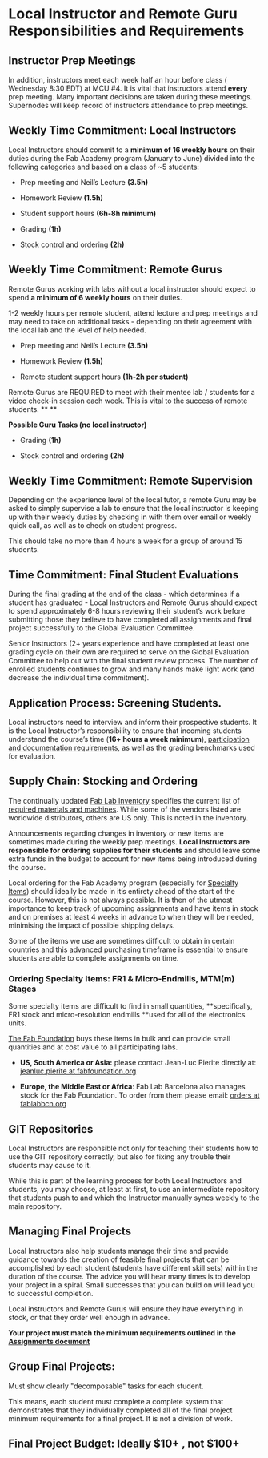 # Local Instructor and Remote Guru Responsibilities and Requirements

## Instructor Prep Meetings

In addition, instructors meet each week half an hour before class ( Wednesday 8:30 EDT) at MCU #4. It is vital that instructors attend **every** prep meeting. Many important decisions are taken during these meetings. Supernodes will keep record of instructors attendance to prep meetings.

## Weekly Time Commitment: Local Instructors

Local Instructors should commit to a **minimum of 16 weekly hours** on their duties during the Fab Academy program (January to June) divided into the following categories and based on a class of ~5 students:

* Prep meeting and Neil’s Lecture	**(3.5h)**

* Homework Review			**(1.5h)**

* Student support hours		**(6h-8h minimum)**

* Grading				**(1h)**

* Stock control and ordering		**(2h)**



## Weekly Time Commitment: Remote Gurus

Remote Gurus working with labs without a local instructor should expect to spend **a minimum of 6 weekly hours** on their duties.

1-2 weekly hours per remote student, attend lecture and prep meetings and may need to take on additional tasks - depending on their agreement with the local lab and the level of help needed.  

* Prep meeting and Neil’s Lecture	**(3.5h)**

* Homework Review			**(1.5h)**

* Remote student support hours	**(1h-2h per student)**

Remote Gurus are REQUIRED to meet with their mentee lab / students for a video check-in session each week. This is vital to the success of remote students. **
**

**Possible Guru Tasks (no local instructor)**

* Grading				**(1h)**

* Stock control and ordering		**(2h)**

## Weekly Time Commitment: Remote Supervision

Depending on the experience level of the local tutor, a remote Guru may be asked to simply supervise a lab to ensure that the local instructor is keeping up with their weekly duties by checking in with them over email or weekly quick call, as well as to check on student progress.

This should take no more than 4 hours a week for a group of around 15 students.  

## Time Commitment: Final Student Evaluations

During the final grading at the end of the class - which determines if a student has graduated - Local Instructors and Remote Gurus should expect to spend approximately 6-8 hours reviewing their student’s work before submitting those they believe to have completed all assignments and final project successfully to the Global Evaluation Committee.

Senior Instructors (2+ years experience and have completed at least one grading cycle on their own are required to serve on the Global Evaluation Committee to help out with the final student review process. The number of enrolled students continues to grow and many hands make light work (and decrease the individual time commitment).

## Application Process: Screening Students.

Local instructors need to interview and inform their prospective students. It is the Local Instructor’s responsibility to ensure that incoming students understand the course’s time (**16+ hours a week minimum**), [participation and documentation requirements](#bookmark=kix.shzkhj462x0o), as well as the grading benchmarks used for evaluation.

## Supply Chain: Stocking and Ordering

The continually updated [Fab Lab Inventory](https://docs.google.com/spreadsheet/pub?key=0AtIlZyLn99e6dGRleUJTY043a3FucUhFUVVBYTdxS3c&single=true&gid=0&output=html) specifies the current list of [required materials and machines](#bookmark=id.843gxx6uvm3c). While some of the vendors listed are worldwide distributors, others are US only. This is noted in the inventory.

Announcements regarding changes in inventory or new items are sometimes made during the weekly prep meetings. **Local Instructors are responsible for ordering supplies for their students** and should leave some extra funds in the budget to account for new items being introduced during the course.

Local ordering for the Fab Academy program (especially for [Specialty Items](#bookmark=id.qnicb3u7xhta)) should ideally be made in it’s entirety ahead of the start of the course. However, this is not always possible. It is then of the utmost importance to keep track of upcoming assignments and have items in stock and on premises at least 4 weeks in advance to when they will be needed, minimising the impact of possible shipping delays.

Some of the items we use are sometimes difficult to obtain in certain countries and this advanced purchasing timeframe is essential to ensure students are able to complete assignments on time.

### Ordering Specialty Items: FR1 & Micro-Endmills, MTM(m) Stages

Some specialty items are difficult to find in small quantities, **specifically, FR1 stock and micro-resolution endmills **used for all of the electronics units.

[The Fab Foundation](http://fabfoundation.org) buys these items in bulk and can provide small quantities and at cost value to all participating labs.

* **US, South America or Asia:** please contact Jean-Luc Pierite directly at: [jeanluc.pierite at fabfoundation.org](mailto:jeanluc.pierite@fabfoundation.org)

* **Europe, the Middle East or Africa**: Fab Lab Barcelona also manages stock for the Fab Foundation. To order from them please email: [orders at fablabbcn.org](mailto:orders@fablabbcn.org)

## GIT Repositories

Local Instructors are responsible not only for teaching their students how to use the GIT repository correctly, but also for fixing any trouble their students may cause to it.

While this is part of the learning process for both Local Instructors and students, you may choose, at least at first, to use an intermediate repository that students push to and which the Instructor manually syncs weekly to the main repository.

## Managing Final Projects

Local Instructors also help students manage their time and provide guidance towards the creation of feasible final projects that can be accomplished by each student (students have different skill sets) within the duration of the course. The advice you will hear many times is to develop your project in a spiral. Small successes that you can build on will lead you to successful completion. 

Local instructors and Remote Gurus will ensure they have everything in stock, or that they order well enough in advance. 

**Your project must match the minimum requirements outlined in the [Assignments document](http://docs.academany.org/FabAcademy-Assessment/_book/)** 

## Group Final Projects:

Must show clearly "decomposable" tasks for each student.

This means, each student must complete a complete system that demonstrates that they individually completed all of the final project minimum requirements for a final project. It is not a division of work.

## Final Project Budget: Ideally $10+ , not $100+

